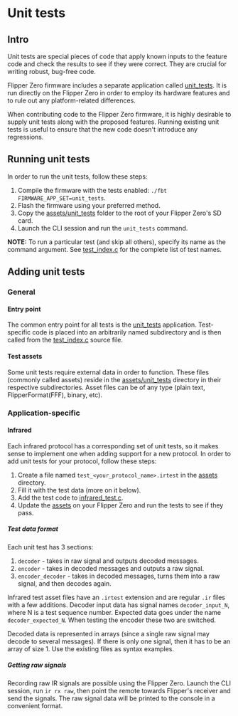 # Unit tests

## Intro

Unit tests are special pieces of code that apply known inputs to the feature code and check the results to see if they were correct.
They are crucial for writing robust, bug-free code.

Flipper Zero firmware includes a separate application called [unit_tests](/applications/debug/unit_tests).
It is run directly on the Flipper Zero in order to employ its hardware features and to rule out any platform-related differences.

When contributing code to the Flipper Zero firmware, it is highly desirable to supply unit tests along with the proposed features.
Running existing unit tests is useful to ensure that the new code doesn't introduce any regressions.

## Running unit tests

In order to run the unit tests, follow these steps:

1. Compile the firmware with the tests enabled: `./fbt FIRMWARE_APP_SET=unit_tests`.
2. Flash the firmware using your preferred method.
3. Copy the [assets/unit_tests](assets/unit_tests) folder to the root of your Flipper Zero's SD card.
4. Launch the CLI session and run the `unit_tests` command.

**NOTE:** To run a particular test (and skip all others), specify its name as the command argument.
See [test_index.c](applications/debug/unit_tests/test_index.c) for the complete list of test names.

## Adding unit tests

### General

#### Entry point

The common entry point for all tests is the [unit_tests](applications/debug/unit_tests) application. Test-specific code is placed into an arbitrarily named subdirectory and is then called from the [test_index.c](applications/debug/unit_tests/test_index.c) source file.

#### Test assets

Some unit tests require external data in order to function. These files (commonly called assets) reside in the [assets/unit_tests](/assets/unit_tests) directory in their respective subdirectories. Asset files can be of any type (plain text, FlipperFormat(FFF), binary, etc).

### Application-specific

#### Infrared

Each infrared protocol has a corresponding set of unit tests, so it makes sense to implement one when adding support for a new protocol.
In order to add unit tests for your protocol, follow these steps:

1. Create a file named `test_<your_protocol_name>.irtest` in the [assets](assets/unit_tests/infrared) directory.
2. Fill it with the test data (more on it below).
3. Add the test code to [infrared_test.c](applications/debug/unit_tests/infrared/infrared_test.c).
4. Update the [assets](assets/unit_tests/infrared) on your Flipper Zero and run the tests to see if they pass.

##### Test data format

Each unit test has 3 sections:

1. `decoder` - takes in raw signal and outputs decoded messages.
2. `encoder` - takes in decoded messages and outputs a raw signal.
3. `encoder_decoder` - takes in decoded messages, turns them into a raw signal, and then decodes again.

Infrared test asset files have an `.irtest` extension and are regular `.ir` files with a few additions.
Decoder input data has signal names `decoder_input_N`, where N is a test sequence number. Expected data goes under the name `decoder_expected_N`. When testing the encoder these two are switched.

Decoded data is represented in arrays (since a single raw signal may decode to several messages). If there is only one signal, then it has to be an array of size 1. Use the existing files as syntax examples.

##### Getting raw signals

Recording raw IR signals are possible using the Flipper Zero. Launch the CLI session, run `ir rx raw`, then point the remote towards Flipper's receiver and send the signals. The raw signal data will be printed to the console in a convenient format.
